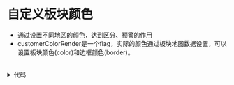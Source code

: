 <script setup>
import UsageColorRender from '../src/plateMap/usageColorRender.vue'
</script>


# 自定义板块颜色
- 通过设置不同地区的颜色，达到区分、预警的作用
- customerColorRender是一个flag，实际的颜色通过板块地图数据设置，可以设置板块颜色(color)和边框颜色(border)。
<br/>

<UsageColorRender />

<details>
<summary>代码</summary>

```vue

<script setup>
import { onMounted, onBeforeUnmount } from 'vue';
import { areaDict } from "./area";
import { useMapLoop } from './useMapLoop.js'
import PlateMap from "./index.vue";

const { setLoopData, startLoop,
  setCustomerColorRender } = useMapLoop()

const colorMap = (num, avg) => {
  const rate = num / avg
  const map = [
    [() => rate > 1.4, ' rgba(255,58,91,0.30)'], // 红
    [() => rate > 1.3 && rate <= 1.4, 'rgba(255,97,0,0.30)'], // 橙
    [() => rate > 1.25 && rate <= 1.3, 'rgba(237,224,58,0.30)'], // 黄
    [() => rate > 1.2 && rate <= 1.3, ' rgba(29,129,255,0.30)'], // 蓝
    [() => rate <= 1.2, 'rgba(62,255,86,0.30)'] // 绿
  ]
  const target = map.find((m) => m[0]())
  const result = target[1] || 'rgba(0,30,106,0.4)' // 默认半透明蓝色
  return result
}

const generateData = () => {
  return areaDict.map(e => ({
    ...e,
    color: colorMap(115 + e.id, 100),
    border: 'rgba(255,255,255,0.50)',
    colsData: Array.from({ length: 4 }).map((_, index) => ({
      name: 'xxx数据',
      count: 99 + e.id + index,
    }))
  }))
}

onMounted(() => {
  setLoopData(generateData())
  setCustomerColorRender(true)
  startLoop()
})

onBeforeUnmount(() => {
  setCustomerColorRender(false)
})
</script>

<template>
  <div>
    <PlateMap />
  </div>
</template>

<style lang="scss" scoped></style>

```

</details>